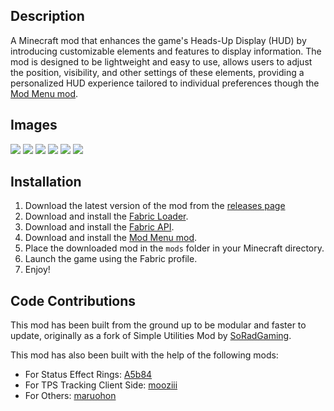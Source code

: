 ## Description
A Minecraft mod that enhances the game's Heads-Up Display (HUD) by introducing 
customizable elements and features to display information.
The mod is designed to be lightweight and easy to use, allows users to adjust the position, 
visibility, and other settings of these elements, providing a personalized HUD experience 
tailored to individual preferences though the [Mod Menu mod](https://modrinth.com/mod/modmenu).

## Images
![](https://github.com/frankfurtlin/Simple-HUD-Enhanced/images/config1.png)
![](https://github.com/frankfurtlin/Simple-HUD-Enhanced/images/config2.png)
![](https://github.com/frankfurtlin/Simple-HUD-Enhanced/images/config3.png)
![](https://github.com/frankfurtlin/Simple-HUD-Enhanced/images/config4.png)
![](https://github.com/frankfurtlin/Simple-HUD-Enhanced/images/config5.png)
![](https://github.com/frankfurtlin/Simple-HUD-Enhanced/images/game.png)

## Installation
1. Download the latest version of the mod from the [releases page]()
2. Download and install the [Fabric Loader](https://fabricmc.net/use/).
3. Download and install the [Fabric API](https://modrinth.com/mod/fabric-api).
4. Download and install the [Mod Menu mod](https://modrinth.com/mod/modmenu).
5. Place the downloaded mod in the `mods` folder in your Minecraft directory.
6. Launch the game using the Fabric profile.
7. Enjoy!

## Code Contributions
This mod has been built from the ground up to be modular and faster to update, 
originally as a fork of Simple Utilities Mod by [SoRadGaming](https://github.com/SoRadGaming/Simple-HUD-Enhanced).

This mod has also been built with the help of the following mods:
- For Status Effect Rings:
[A5b84](https://github.com/A5b84/status-effect-bars)
- For TPS Tracking Client Side:
[mooziii](https://github.com/mooziii/tpshud-fabric)
- For Others:
[maruohon](https://github.com/maruohon/minihud)
